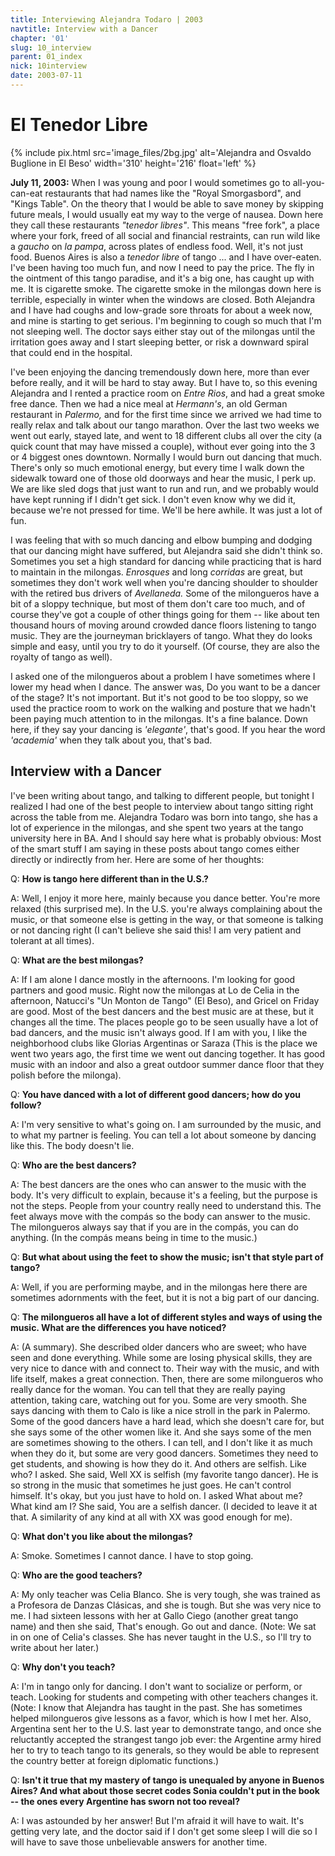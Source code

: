 ```yaml
---
title: Interviewing Alejandra Todaro | 2003
navtitle: Interview with a Dancer
chapter: '01'
slug: 10_interview
parent: 01_index
nick: 10interview
date: 2003-07-11
---
```


# El Tenedor Libre


{% include pix.html
src='image_files/2bg.jpg'
alt='Alejandra and Osvaldo Buglione in El Beso'
width='310' height='216' float='left'
%}

**July 11, 2003:** When I was young and poor I would sometimes go to all-you-can-eat restaurants that had names like the "Royal Smorgasbord", and "Kings Table". On the theory that I would be able to save money by skipping future meals, I would usually eat my way to the verge of nausea. Down here they call these restaurants _"tenedor libres"_. This means "free fork", a place where your fork, freed of all social and financial restraints, can run wild like a _gaucho_ on _la pampa_, across plates of endless food. Well, it's not just food. Buenos Aires is also a _tenedor libre_ of tango ... and I have over-eaten. I've been having too much fun, and now I need to pay the price. The fly in the ointment of this tango paradise, and it's a big one, has caught up with me. It is cigarette smoke. The cigarette smoke in the milongas down here is terrible, especially in winter when the windows are closed. Both Alejandra and I have had coughs and low-grade sore throats for about a week now, and mine is starting to get serious. I'm beginning to cough so much that I'm not sleeping well. The doctor says either stay out of the milongas until the irritation goes away and I start sleeping better, or risk a downward spiral that could end in the hospital.

I've been enjoying the dancing tremendously down here, more than ever before really, and it will be hard to stay away. But I have to, so this evening Alejandra and I rented a practice room on _Entre Rios_, and had a great smoke free dance. Then we had a nice meal at _Hermann's_, an old German restaurant in _Palermo,_ and for the first time since we arrived we had time to really relax and talk about our tango marathon. Over the last two weeks we went out early, stayed late, and went to 18 different clubs all over the city (a quick count that may have missed a couple), without ever going into the 3 or 4 biggest ones downtown. Normally I would burn out dancing that much. There's only so much emotional energy, but every time I walk down the sidewalk toward one of those old doorways and hear the music, I perk up. We are like sled dogs that just want to run and run, and we probably would have kept running if I didn't get sick. I don't even know why we did it, because we're not pressed for time. We'll be here awhile. It was just a lot of fun.

I was feeling that with so much dancing and elbow bumping and dodging that our dancing might have suffered, but Alejandra said she didn't think so. Sometimes you set a high standard for dancing while practicing that is hard to maintain in the milongas. _Enrosques_ and long _corridas_ are great, but sometimes they don't work well when you're dancing shoulder to shoulder with the retired bus drivers of _Avellaneda._ Some of the milongueros have a bit of a sloppy technique, but most of them don't care too much, and of course they've got a couple of other things going for them -- like about ten thousand hours of moving around crowded dance floors listening to tango music. They are the journeyman bricklayers of tango. What they do looks simple and easy, until you try to do it yourself. (Of course, they are also the royalty of tango as well).

I asked one of the milongueros about a problem I have sometimes where I lower my head when I dance. The answer was,  Do you want to be a dancer of the stage? It's not important. But it's not good to be too sloppy, so we used the practice room to work on the walking and posture that we hadn't been paying much attention to in the milongas. It's a fine balance. Down here, if they say your dancing is _'elegante'_, that's good. If you hear the word _'academia'_ when they talk about you, that's bad.

## Interview with a Dancer

I've been writing about tango, and talking to different people, but tonight I realized I had one of the best people to interview about tango sitting right across the table from me. Alejandra Todaro was born into tango, she has a lot of experience in the milongas, and she spent two years at the tango university here in BA. And I should say here what is probably obvious: Most of the smart stuff I am saying in these posts about tango comes either directly or indirectly from her. Here are some of her thoughts:

Q: **How is tango here different than in the U.S.?**

A: Well, I enjoy it more here, mainly because you dance better. You're more relaxed (this surprised me). In the U.S. you're always complaining about the music, or that someone else is getting in the way, or that someone is talking or not dancing right (I can't believe she said this! I am very patient and tolerant at all times).

Q: **What are the best milongas?**

A: If I am alone I dance mostly in the afternoons. I'm looking for good partners and good music. Right now the milongas at Lo de Celia in the afternoon, Natucci's "Un Monton de Tango" (El Beso), and Gricel on Friday are good. Most of the best dancers and the best music are at these, but it changes all the time. The places people go to be seen usually have a lot of bad dancers, and the music isn't always good. If I am with you, I like the neighborhood clubs like Glorias Argentinas or Saraza (This is the place we went two years ago, the first time we went out dancing together. It has good music with an indoor and also a great outdoor summer dance floor that they polish before the milonga).

Q: **You have danced with a lot of different good dancers; how do you follow?**

A: I'm very sensitive to what's going on. I am surrounded by the music, and to what my partner is feeling. You can tell a lot about someone by dancing like this. The body doesn't lie.

Q: **Who are the best dancers?**

A: The best dancers are the ones who can answer to the music with the body. It's very difficult to explain, because it's a feeling, but the purpose is not the steps. People from your country really need to understand this. The feet always move with the compás so the body can answer to the music. The milongueros always say that if you are in the compás, you can do anything. (In the compás means being in time to the music.)

Q: **But what about using the feet to show the music; isn't that style part of tango?**

A: Well, if you are performing maybe, and in the milongas here there are sometimes adornments with the feet, but it is not a big part of our dancing.

Q: **The milongueros all have a lot of different styles and ways of using the music. What are the differences you have noticed?**

A: (A summary). She described older dancers who are sweet; who have seen and done everything. While some are losing physical skills, they are very nice to dance with and connect to. Their way with the music, and with life itself, makes a great connection. Then, there are some milongueros who really dance for the woman. You can tell that they are really paying attention, taking care, watching out for you. Some are very smooth. She says dancing with them to Calo is like a nice stroll in the park in Palermo. Some of the good dancers have a hard lead, which she doesn't care for, but she says some of the other women like it. And she says some of the men are sometimes showing to the others. I can tell, and I don't like it as much when they do it, but some are very good dancers. Sometimes they need to get students, and showing is how they do it. And others are selfish. Like who? I asked. She said,  Well XX is selfish (my favorite tango dancer). He is so strong in the music that sometimes he just goes. He can't control himself. It's okay, but you just have to hold on. I asked What about me? What kind am I? She said,  You are a selfish dancer. (I decided to leave it at that. A similarity of any kind at all with XX was good enough for me).

Q: **What don't you like about the milongas?**

A: Smoke. Sometimes I cannot dance. I have to stop going.

Q: **Who are the good teachers?**

A: My only teacher was Celia Blanco. She is very tough, she was trained as a Profesora de Danzas Clásicas, and she is tough. But she was very nice to me. I had sixteen lessons with her at Gallo Ciego (another great tango name) and then she said, That's enough. Go out and dance. (Note: We sat in on one of Celia's classes. She has never taught in the U.S., so I'll try to write about her later.)

Q: **Why don't you teach?**

A: I'm in tango only for dancing. I don't want to socialize or perform, or teach. Looking for students and competing with other teachers changes it. (Note: I know that Alejandra has taught in the past. She has sometimes helped milongueros give lessons as a favor, which is how I met her. Also, Argentina sent her to the U.S. last year to demonstrate tango, and once she reluctantly accepted the strangest tango job ever: the Argentine army hired her to try to teach tango to its generals, so they would be able to represent the country better at foreign diplomatic functions.)

Q: **Isn't it true that my mastery of tango is unequaled by anyone in Buenos Aires? And what about those secret codes Sonia couldn't put in the book -- the ones every Argentine has sworn not too reveal?**

A: I was astounded by her answer! But I'm afraid it will have to wait. It's getting very late, and the doctor said if I don't get some sleep I will die so I will have to save those unbelievable answers for another time.